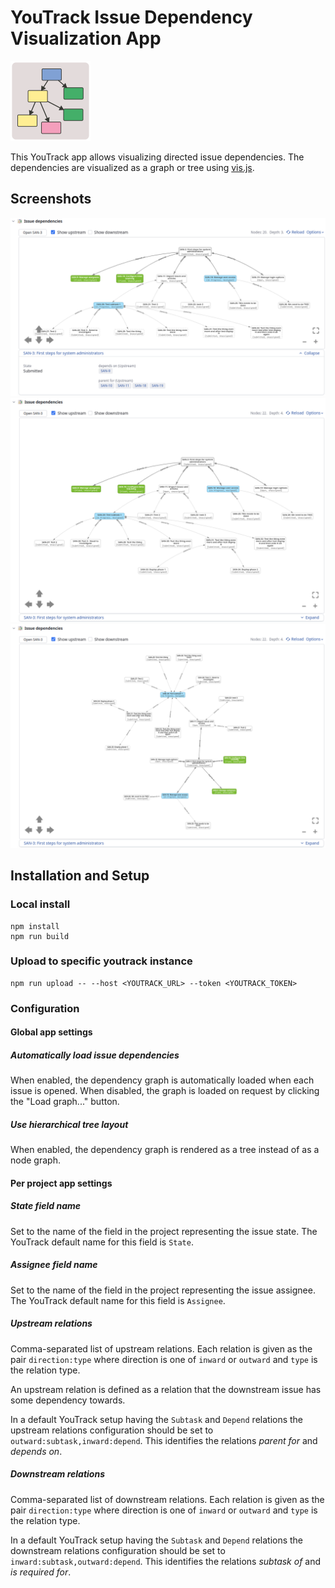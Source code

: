 # YouTrack Issue Dependency Visualization App

![issuedepyt icon](./public/issuedepyt-icon.svg)

This YouTrack app allows visualizing directed issue dependencies. The dependencies
are visualized as a graph or tree using [vis.js](visjs.org).

## Screenshots

![Small tree](./doc/assets/screenshot_tree.png)
![Large tree](./doc/assets/screenshot_tree_large.png)
![Large graph](./doc/assets/screenshot_graph.png)

## Installation and Setup

### Local install

```
npm install
npm run build
```

### Upload to specific youtrack instance

```
npm run upload -- --host <YOUTRACK_URL> --token <YOUTRACK_TOKEN>
```

### Configuration

#### Global app settings

##### Automatically load issue dependencies

When enabled, the dependency graph is automatically loaded when each issue is opened. When disabled,
the graph is loaded on request by clicking the "Load graph..." button.

##### Use hierarchical tree layout

When enabled, the dependency graph is rendered as a tree instead of as a node graph.

#### Per project app settings

##### State field name

Set to the name of the field in the project representing the issue state. The YouTrack default name
for this field is `State`.

##### Assignee field name

Set to the name of the field in the project representing the issue assignee. The YouTrack default
name for this field is `Assignee`.

##### Upstream relations

Comma-separated list of upstream relations. Each relation is given as the pair `direction:type`
where direction is one of `inward` or `outward` and `type` is the relation type.

An upstream relation is defined as a relation that the downstream issue has some dependency towards.

In a default YouTrack setup having the `Subtask` and `Depend` relations the upstream relations
configuration should be set to `outward:subtask,inward:depend`. This identifies the relations
*parent for* and *depends on*.

##### Downstream relations

Comma-separated list of downstream relations. Each relation is given as the pair `direction:type`
where direction is one of `inward` or `outward` and `type` is the relation type.

In a default YouTrack setup having the `Subtask` and `Depend` relations the downstream relations
configuration should be set to `inward:subtask,outward:depend`. This identifies the relations
*subtask of* and *is required for*.
